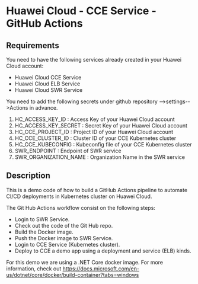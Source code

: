 # Huawei Cloud - CCE Service - GitHub Actions

## Requirements

You need to have the following services already created in your Huawei Cloud account:

- Huawei Cloud CCE Service
- Huawei Cloud ELB Service
- Huawei Cloud SWR Service

You need to add the following secrets under github repository -->settings-->Actions in advance.

1. HC_ACCESS_KEY_ID : Access Key of your Huawei Cloud account
2. HC_ACCESS_KEY_SECRET : Secret Key of your Huawei Cloud account
3. HC_CCE_PROJECT_ID : Project ID of your Huawei Cloud account
4. HC_CCE_CLUSTER_ID : Cluster ID of your CCE Kubernetes cluster
5. HC_CCE_KUBECONFIG : Kubeconfig file of your CCE Kubernetes cluster
6. SWR_ENDPOINT : Endpoint of SWR service
7. SWR_ORGANIZATION_NAME : Organization Name in the SWR service

## Description

This is a demo code of how to build a GitHub Actions pipeline to automate CI/CD deployments in Kubernetes cluster on Huawei Cloud.

The Git Hub Actions workflow consist on the following steps:

- Login to SWR Service.
- Check out the code of the Git Hub repo.
- Build the Docker image.
- Push the Docker image to SWR Service.
- Login to CCE Service (Kubernetes cluster).
- Deploy to CCE a demo app using a deployment and service (ELB) kinds.

For this demo we are using a .NET Core docker image.
For more information, check out https://docs.microsoft.com/en-us/dotnet/core/docker/build-container?tabs=windows 
